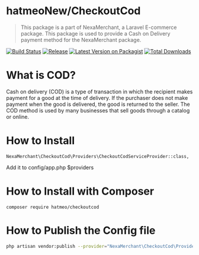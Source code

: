 # hatmeoNew/CheckoutCod

> This package is a part of NexaMerchant, a Laravel E-commerce package. This package is used to provide a Cash on Delivery payment method for the NexaMerchant package.

[![Build Status](https://github.com/hatmeoNew/CheckoutCod/workflows/Laravel/badge.svg)](https://github.com/hatmeoNew/CheckoutCod)
[![Release](https://img.shields.io/github/release/hatmeoNew/CheckoutCod.svg?style=flat-square)](https://github.com/hatmeoNew/CheckoutCod/releases)
[![Latest Version on Packagist](https://img.shields.io/packagist/v/Nexa-Merchant/CheckoutCod.svg?style=flat-square)](https://packagist.org/packages/hatmeoNew/CheckoutCod)
[![Total Downloads](https://img.shields.io/packagist/dt/hatmeoNew/CheckoutCod.svg?style=flat-square)](https://packagist.org/packages/hatmeoNew/CheckoutCod)

# What is COD?

Cash on delivery (COD) is a type of transaction in which the recipient makes payment for a good at the time of delivery. If the purchaser does not make payment when the good is delivered, the good is returned to the seller. The COD method is used by many businesses that sell goods through a catalog or online.


# How to Install

```
NexaMerchant\CheckoutCod\Providers\CheckoutCodServiceProvider::class,
```
Add it to config/app.php $providers

# How to Install with Composer

```
composer require hatmeo/checkoutcod
```

# How to Publish the Config file

```bash
php artisan vendor:publish --provider="NexaMerchant\CheckoutCod\Providers\CheckoutCodServiceProvider"
```

